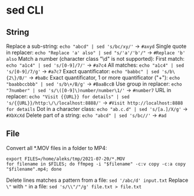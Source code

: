 # sed CLI

## String
Replace a sub-string: `echo "abcd" | sed 's/bc/xy/'` -> `#axyd`
Single quote in replacer: `echo "Replace 'a' also" | sed "s/'a'/'b'/"` -> `#Replace 'b' also`
Match a number (character class "\d" is not supported):
	First match: `echo "a1c4" | sed 's/[0-9]/7/'` -> `#a7c4`
	All matches: `echo "a1c4" | sed 's/[0-9]/7/g'` -> `#a7c7`
Exact quantificator: `echo "babbc" | sed 's/b\{2\}/B/'` -> `#baBc`
Exact quantificator, 1 or more quantificator ("\+"): `echo "baabbccbbb" | sed 's/b\+/B/g'` -> `#BaaBccB`
Use group in replacer: `echo "7number" | sed 's/\([0-9]\)number/number\1/'` -> `#number7`
URL in replacer: `echo "Visit {{URL}} for details" | sed 's/{{URL}}/http:\/\/localhost:8888/'` -> `#Visit http://localhost:8888 for details`
Dot in a character class: `echo "ab.c.d" | sed 's/[a.]/X/g'` -> `#XbXcXd`
Delete part of a string: `echo "abcd" | sed 's/bc//'` -> `#ad`


## File
Convert all *.MOV files in a folder to MP4:
```
export FILES=/home/aleks/tmp/2021-07-20/*.MOV
for filename in $FILES; do ffmpeg -i "$filename" -c:v copy -c:a copy "$filename".mp4; done
```
Delete lines matches a pattern from a file: `sed '/abc/d' input.txt`
Replace `\"` with `"` in a file: `sed 's/\\"/"/g' file.txt > file.txt`


